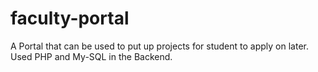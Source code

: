 # faculty-portal
A Portal that can be used to put up projects for student to apply on later. Used PHP and My-SQL in the Backend.
